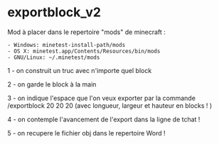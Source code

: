 # exportblock_v2
Mod à placer dans le repertoire "mods" de minecraft :


    - Windows: minetest-install-path/mods
    - OS X: minetest.app/Contents/Resources/bin/mods
    - GNU/Linux: ~/.minetest/mods


1 - on construit un truc avec n'importe quel block

2 - on garde le block à la main

3 - on indique l'espace que l'on veux exporter par la commande /exportblock 20 20 20 (avec longueur, largeur et hauteur en blocks ! )

4 - on contemple l'avancement de l'export dans la ligne de tchat !

5 - on recupere le fichier obj dans le repertoire Word !
